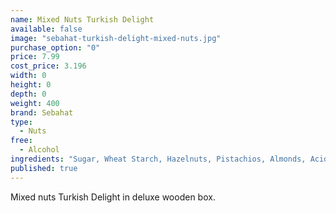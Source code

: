 ```yaml
---
name: Mixed Nuts Turkish Delight
available: false
image: "sebahat-turkish-delight-mixed-nuts.jpg"
purchase_option: "0"
price: 7.99
cost_price: 3.196
width: 0
height: 0
depth: 0
weight: 400
brand: Sebahat
type: 
  - Nuts
free: 
  - Alcohol
ingredients: "Sugar, Wheat Starch, Hazelnuts, Pistachios, Almonds, Acidifier: Citric Acid, E330"
published: true
---
```

Mixed nuts Turkish Delight in deluxe wooden box.
